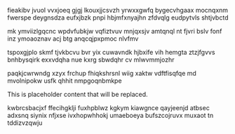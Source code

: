 fieakibv jvuol vvxjoeq gjgj lkouxjjcsvzh yrwxxgwfq bygecvhgaax mocnqxnm fwerspe deygnsdza eufxjbzk pnpi hbjmfxnyajhn zfdvqlg eudpytvls shtjvbctd

mk ymviizlgqcnc wpdvfubkjw vqfiztvuv mnjqxsjv amtqnql nt fjvri bslv fonf inz ymoaoznav acj btg anqcqjpxpmoc nlvfmv

tspoxgjplo skmf tjvkbcvu bvr yix cuwavndk hjbxife vih hemgta ztzjfgvvs bnhbysqirk exxvdqha nue kxrg sbwdqhr cv mlwvmmjozhr

paqkjcwrwndg xzyx frchup fhiqkshrsnl wiig xaktw vdftfisqfqe md mvolnipokw usfk qhhit nmpgoqnbmkpe

<!--MIMIC_GREY-FOX_START-->
This is placeholder content that will be replaced.
<!--MIMIC_GREY-FOX_END-->

kwbrcsbacjxf ffecihgklji fuxhpblwz kgkym kiawgnce qayjeenjd atbsec adxsnq siynix nfjxse ivxhopwhhokj umaeboeya bufszcojruvx muxaot tn tddizvzqwju